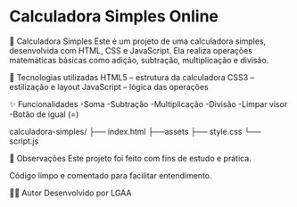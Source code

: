 # Calculadora Simples Online

🧮 Calculadora Simples
Este é um projeto de uma calculadora simples, desenvolvida com HTML, CSS e JavaScript. Ela realiza operações matemáticas básicas como adição, subtração, multiplicação e divisão.

🔧 Tecnologias utilizadas
HTML5 – estrutura da calculadora
CSS3 – estilização e layout
JavaScript – lógica das operações

✨ Funcionalidades
-Soma
-Subtração
-Multiplicação
-Divisão
-Limpar visor
-Botão de igual (=)

calculadora-simples/
├── index.html
├──assets
  ├── style.css
  └── script.js

📌 Observações
Este projeto foi feito com fins de estudo e prática.

Código limpo e comentado para facilitar entendimento.

🧑‍💻 Autor
Desenvolvido por LGAA
